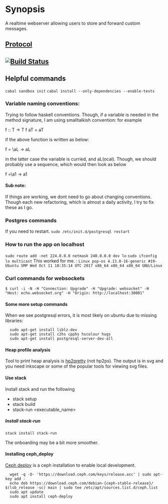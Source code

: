 # Synopsis

A realtime webserver allowing users to store and forward custom messages.

## [Protocol](Protocol.md)

## [![Build Status](https://travis-ci.org/dservgun/zya.svg?branch=master)](https://travis-ci.org/dservgun/zya)


## Helpful commands

``` cabal sandbox init ```
``` cabal install --only-dependencies --enable-tests ```


### Variable naming conventions:
Trying to follow haskell conventions. Though, if a variable is needed in the method signature, I am
using smalltalkish convention: for example

f :: T -> T
f aT = aT

if the above function is written as below:

f = \aL -> aL

in the latter case the variable is curried, and aL(ocal). Though, we should probably use a sequence, which
would then look as below

f =\a1 -> a1


#### Sub note:
If things are working, we dont need to go about changing conventions. Though each new refactoring,
which is almost a daily activity, I try to fix these as I go.

### Postgres commands
If you need to restart.
``` sudo /etc/init.d/postgresql restart ```

### How to run the app on localhost
``` sudo route add -net 224.0.0.0 netmask 240.0.0.0 dev lo ``` 
``` sudo ifconfig lo multicast ``` 
This worked for me.  : ``` Linux pop-os 4.13.0-16-generic #19-Ubuntu SMP Wed Oct 11 18:35:14 UTC 2017 x86_64 x86_64 x86_64 GNU/Linux ```


### Curl commands for websockets
``` $ curl -i -N -H "Connection: Upgrade" -H "Upgrade: websocket" -H "Host: echo.websocket.org" -H "Origin: http://localhost:30001"  ```

#### Some more setup commands
When we see postgresql errors, it is most likely on ubuntu due to missing libraries: 
```
  sudo apt-get install liblz-dev
  sudo apt-get install c2hs cpphs hscolour hugs
  sudo apt-get install postgresql-server-dev-all
```

#### Heap profile analysis
Tool to print heap analysis is [hp2pretty](https://hackage.haskell.org/package/hp2pretty) (not hp2ps). The output 
is in svg and you need inkscape or some of the popular tools for viewing svg files.


#### Use stack
Install stack and run the following
* stack setup
* stack build
* stack-run <executable_name> 

##### Install stack-run
``` stack install stack-run ```

The onboarding may be a bit more smoother.

#### Installing ceph_deploy
[Ceph deploy](http://docs.ceph.com/docs/master/start/quick-start-preflight/) is a ceph installation to enable local development. 
```
  wget -q -O- 'https://download.ceph.com/keys/release.asc' | sudo apt-key add -
  echo deb https://download.ceph.com/debian-{ceph-stable-release}/ $(lsb_release -sc) main | sudo tee /etc/apt/sources.list.d/ceph.list
  sudo apt update
  sudo apt install ceph-deploy
  ```

